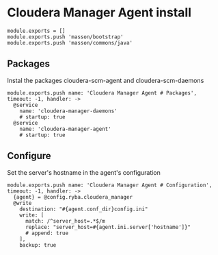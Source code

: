 # Cloudera Manager Agent install

    module.exports = []
    module.exports.push 'masson/bootstrap'
    module.exports.push 'masson/commons/java'

## Packages

Instal the packages cloudera-scm-agent and cloudera-scm-daemons

    module.exports.push name: 'Cloudera Manager Agent # Packages', timeout: -1, handler: ->
      @service
        name: 'cloudera-manager-daemons'
        # startup: true
      @service
        name: 'cloudera-manager-agent'
        # startup: true

## Configure

Set the server's hostname in the agent's configuration

    module.exports.push name: 'Cloudera Manager Agent # Configuration', timeout: -1, handler: ->
      {agent} = @config.ryba.cloudera_manager
      @write
        destination: "#{agent.conf_dir}config.ini"
        write: [
          match: /^server_host=.*$/m
          replace: "server_host=#{agent.ini.server['hostname']}"
          # append: true
        ],
        backup: true
